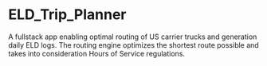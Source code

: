 # ELD_Trip_Planner
A fullstack app enabling optimal routing of US carrier trucks  and generation daily ELD logs. The routing engine optimizes the shortest route possible and takes into consideration Hours of Service regulations.

